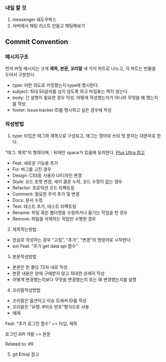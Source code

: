 ### 내일 할 것

1. messenger 쉐도우박스
2. 서버에서 채팅 리스트 만들고 채팅해보기

## Commit Convention

### 메시지구조

먼저 커밋 메시지는 크게 **제목, 본문, 꼬리말** 세 가지 파트로 나누고, 각 파트는 빈줄을 두어서 구분한다.

- type: 어떤 의도로 커밋했는지 type에 명시한다.
- subject: 최대 50글자를 넘지 않도록 하고 마침표는 찍지 않는다.
- body: 긴 설명이 필요한 경우 작성. 어떻게 작성했는지가 아니라 무엇을 왜 했는지를 작성
- footer: issue tracker ID를 명시하고 싶은 경우에 작성

### 작성방법

1. type: 타입은 태그와 제목으로 구성되고, 태그는 영어로 쓰되 첫 문자는 대문자로 한다.

"태그: 제목"의 형태이며, : 뒤에만 space가 있음에 유의한다.
<a href="https://overcome-the-limits.tistory.com/entry/%ED%98%91%EC%97%85-%ED%98%91%EC%97%85%EC%9D%84-%EC%9C%84%ED%95%9C-%EA%B8%B0%EB%B3%B8%EC%A0%81%EC%9D%B8-git-%EC%BB%A4%EB%B0%8B%EC%BB%A8%EB%B2%A4%EC%85%98-%EC%84%A4%EC%A0%95%ED%95%98%EA%B8%B0">Plus Ultra 참고</a>

- Feat: 새로운 기능을 추가
- Fix: 버그를 고친 경우
- Design: CSS등 사용자 UI디자인 변경
- Style: 코드 포맷 변경, 세미 콜론 누락, 코드 수정이 없는 경우
- Refactor: 프로덕션 코드 리팩토링
- Comment: 필요한 주석 추가 및 변경
- Docs: 문서 수정
- Test: 테스트 추가, 테스트 리팩토링
- Rename: 파일 혹은 폴더명을 수정하거나 옮기는 작업을 한 경우
- Remove: 파일을 삭제하는 작업만 수행한 경우

2. 제목적는방법

- 한글로 작성하는 경우 "고침", "추가", "변경"의 명령어로 시작한다.
- ex) Feat: "추가 get data api 함수"

3. 본문작성방법

- 본문은 한 줄당 72자 내로 작성
- 본문 내용은 양에 구애받지 않고 최대한 상세히 작성
- 어떻게 변경했는지보다 무엇을 변경했는지 또는 왜 변경했는지를 설명

4. 꼬리말작성방법

- 꼬리말은 옵션이고 이슈 트래커 ID를 작성
- 꼬리말은 "유형: #이슈 번호"형식으로 사용
- 예제

Feat: "추가 로그인 함수" => 타입, 제목

로그인 API 개발 => 본문

Related to: #9

5. git Emoji 참고
